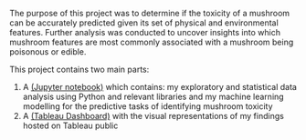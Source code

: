  The purpose of this project was to determine if the toxicity of a mushroom can be accurately predicted given its set of physical and environmental features. Further analysis was conducted to uncover insights into which mushroom features are most commonly associated with a mushroom being poisonous or edible.

This project contains two main parts: 
1. A [(Jupyter notebook)](https://github.com/Zaltaer/Data-Portfolio/blob/main/Mushroom%20classification%20project/JasonRobathan%20-%20Capstone%20-%20Mushrooms.ipynb) which contains: my exploratory and statistical data analysis using Python and relevant libraries and my machine learning modelling for the predictive tasks of identifying mushroom toxicity
2. A [(Tableau Dashboard)](https://public.tableau.com/app/profile/jason1251/viz/MushroomToxicityClassification/Story1) with the visual representations of my findings hosted on Tableau public
